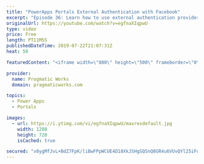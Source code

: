 ```yaml
---
title: "PowerApps Portals External Authentication with Facebook"
excerpt: "Episode 36: Learn how to use external authentication provider, Facebook with PowerApps Portals to allow users to register and login to your site easily.   Check out our free PowerApps App In A Day Class: http://success.pragmaticworks.com/aiad  We'd love to build an app for you: http://www.pragmaticworks.com"
originalUrl: https://youtube.com/watch?v=egfnaXIqpwU
type: video
price: Free
length: PT11M5S
publishedDateTime: 2019-07-22T21:07:31Z
heat: 50

featuredContent: "<iframe width=\"800\" height=\"500\" frameborder=\"0\" src=\"https://www.youtube.com/embed/egfnaXIqpwU\" allow=\"accelerometer; autoplay; encrypted-media; gyroscope; picture-in-picture\" allowfullscreen></iframe>"

provider:
  name: Progmatic Works
  domain: pragmaticworks.com

topics:
  - Power Apps
  - Portals

images:
  - url: https://i.ytimg.com/vi/egfnaXIqpwU/maxresdefault.jpg
    width: 1280
    height: 720
    isCached: true

secured: "v8ygMfJvL+BdZ7FpK/liBwFPpWCUE4D18XkJSHgSQSnQ8GR4u6VUvQYl25iFqk+AirLhO+y2pTglADVLPb4PBhs65fYDi125eiwa/33IkWkbuPp17a+Odx7z+NmljXUJwlsg/fLTKTIfD6vHGMjLWpbuCab5P8rU0HatpNcDUsFEg5SWebBXjJeL+C/Xv7Xn9Yr0cBMqxZiBnRHOCyETlMixdVqwzTcu9EfluhgBUzWuE1QjgqthUiu65OISmX9bZhDZLyjLH8Y/7GlZsfstQhXuZQi8nYa18Svqe4Ef6HU+5JILXwZr/dYpZ1d6t33kcCWOQbbQQY4PWpAl4rE4hKGxymZZXwukm3jsPGQa+NFPrUYNjGiuZ7coznWWdcb4VSp3Ch1uxClCuAlSDCFMMoO0etvoNJr8SyQH+jmoL0I=;Th6SXeJ5Ub8E62A8NsULCA=="
---
```


